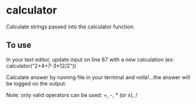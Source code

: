 # calculator

Calculate strings passed into the calculator function.

## To use

In your text editor, update input on line 67 with a new calculation (ex: calculator("2+4+7-3*12/2"))

Calculate answer by running file in your terminal and voilà!...the answer will be logged on the output.

Note: only valid operators can be used: +, -, * (or x), /

